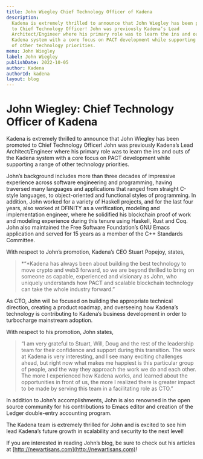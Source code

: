 ```yaml
---
title: John Wiegley Chief Technology Officer of Kadena
description:
  Kadena is extremely thrilled to announce that John Wiegley has been promoted
  to Chief Technology Officer! John was previously Kadena’s Lead
  Architect/Engineer where his primary role was to learn the ins and outs of the
  Kadena system with a core focus on PACT development while supporting a range
  of other technology priorities.
menu: John Wiegley
label: John Wiegley
publishDate: 2022-10-05
author: Kadena
authorId: kadena
layout: blog
---
```


# John Wiegley: Chief Technology Officer of Kadena

Kadena is extremely thrilled to announce that John Wiegley has been promoted to
Chief Technology Officer! John was previously Kadena’s Lead Architect/Engineer
where his primary role was to learn the ins and outs of the Kadena system with a
core focus on PACT development while supporting a range of other technology
priorities.

John’s background includes more than three decades of impressive experience
across software engineering and programming, having traversed many languages and
applications that ranged from straight C-style languages, to object-oriented and
functional styles of programming. In addition, John worked for a variety of
Haskell projects, and for the last four years, also worked at DFINITY as a
verification, modeling and implementation engineer, where he solidified his
blockchain proof of work and modeling experience during this tenure using
Haskell, Rust and Coq. John also maintained the Free Software Foundation’s GNU
Emacs application and served for 15 years as a member of the C++ Standards
Committee.

With respect to John’s promotion, Kadena’s CEO Stuart Popejoy, states,

> *“*Kadena has always been about building the best technology to move crypto
> and web3 forward, so we are beyond thrilled to bring on someone as capable,
> experienced and visionary as John, who uniquely understands how PACT and
> scalable blockchain technology can take the whole industry forward.”

As CTO, John will be focused on building the appropriate technical direction,
creating a product roadmap, and overseeing how Kadena’s technology is
contributing to Kadena’s business development in order to turbocharge mainstream
adoption.

With respect to his promotion, John states,

> “I am very grateful to Stuart, Will, Doug and the rest of the leadership team
> for their confidence and support during this transition. The work at Kadena is
> very interesting, and I see many exciting challenges ahead, but right now what
> makes me happiest is this particular group of people, and the way they
> approach the work we do and each other. The more I experienced how Kadena
> works, and learned about the opportunities in front of us, the more I realized
> there is greater impact to be made by serving this team in a facilitating role
> as CTO.”

In addition to John’s accomplishments, John is also renowned in the open source
community for his contributions to Emacs editor and creation of the Ledger
double-entry accounting program.

The Kadena team is extremely thrilled for John and is excited to see him lead
Kadena’s future growth in scalability and security to the next level!

If you are interested in reading John’s blog, be sure to check out his articles
at [http://newartisans.com](http://newartisans.com)!
